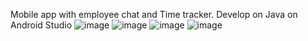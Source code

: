 Mobile app with employee chat and Time tracker. Develop on Java on Android Studio
![image](https://github.com/user-attachments/assets/aaaaf4f0-a22b-4e2e-a424-d1e0fe754d81)
![image](https://github.com/user-attachments/assets/155e83da-dee6-4c31-bb85-a4df1cf4927b)
![image](https://github.com/user-attachments/assets/6b1ebad7-ceeb-4b81-8716-fe2353902dcc)
![image](https://github.com/user-attachments/assets/a3e8ff69-b36d-4203-bebf-f7b3bb321553)
